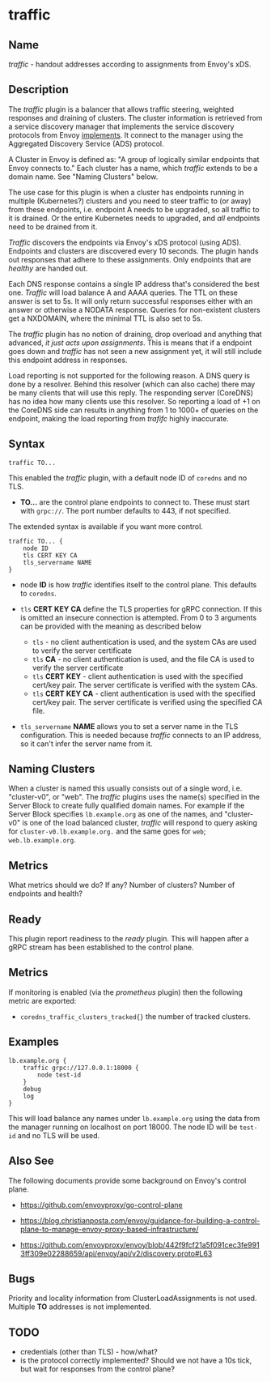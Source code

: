 # traffic

## Name

*traffic* - handout addresses according to assignments from Envoy's xDS.

## Description

The *traffic* plugin is a balancer that allows traffic steering, weighted responses
and draining of clusters. The cluster information is retrieved from a service
discovery manager that implements the service discovery protocols from Envoy
[implements](https://www.envoyproxy.io/docs/envoy/latest/api-docs/xds_protocol). It connect to the
manager using the Aggregated Discovery Service (ADS) protocol.

A Cluster in Envoy is defined as: "A group of logically similar endpoints that Envoy connects to."
Each cluster has a name, which *traffic* extends to be a domain name. See "Naming Clusters" below.

The use case for this plugin is when a cluster has endpoints running in multiple (Kubernetes?)
clusters and you need to steer traffic to (or away) from these endpoints, i.e. endpoint A needs to
be upgraded, so all traffic to it is drained. Or the entire Kubernetes needs to upgraded, and *all*
endpoints need to be drained from it.

*Traffic* discovers the endpoints via Envoy's xDS protocol (using ADS). Endpoints and clusters are
discovered every 10 seconds. The plugin hands out responses that adhere to these assignments. Only
endpoints that are *healthy* are handed out.

Each DNS response contains a single IP address that's considered the best one. *Traffic* will load
balance A and AAAA queries. The TTL on these answer is set to 5s. It will only return successful
responses either with an answer or otherwise a NODATA response. Queries for non-existent clusters
get a NXDOMAIN, where the minimal TTL is also set to 5s.

The *traffic* plugin has no notion of draining, drop overload and anything that advanced, *it just
acts upon assignments*. This is means that if a endpoint goes down and *traffic* has not seen a new
assignment yet, it will still include this endpoint address in responses.

Load reporting is not supported for the following reason. A DNS query is done by a resolver.
Behind this resolver (which can also cache) there may be many clients that will use this reply. The
responding server (CoreDNS) has no idea how many clients use this resolver. So reporting a load of
+1 on the CoreDNS side can results in anything from 1 to 1000+ of queries on the endpoint, making
the load reporting from *trafifc* highly inaccurate.

## Syntax

~~~
traffic TO...
~~~

This enabled the *traffic* plugin, with a default node ID of `coredns` and no TLS.

*  **TO...** are the control plane endpoints to connect to. These must start with `grpc://`. The
  port number defaults to 443, if not specified.

The extended syntax is available if you want more control.

~~~
traffic TO... {
    node ID
    tls CERT KEY CA
    tls_servername NAME
}
~~~

*  node **ID** is how *traffic* identifies itself to the control plane. This defaults to `coredns`.
* `tls` **CERT** **KEY** **CA** define the TLS properties for gRPC connection. If this is omitted an
  insecure connection is attempted. From 0 to 3 arguments can be provided with the meaning as described below

  * `tls` - no client authentication is used, and the system CAs are used to verify the server certificate
  * `tls` **CA** - no client authentication is used, and the file CA is used to verify the server certificate
  * `tls` **CERT** **KEY** - client authentication is used with the specified cert/key pair.
    The server certificate is verified with the system CAs.
  * `tls` **CERT** **KEY** **CA** - client authentication is used with the specified cert/key pair.
    The server certificate is verified using the specified CA file.

* `tls_servername` **NAME** allows you to set a server name in the TLS configuration. This is needed
  because *traffic* connects to an IP address, so it can't infer the server name from it.

## Naming Clusters

When a cluster is named this usually consists out of a single word, i.e. "cluster-v0", or "web".
The *traffic* plugins uses the name(s) specified in the Server Block to create fully qualified
domain names. For example if the Server Block specifies `lb.example.org` as one of the names,
and "cluster-v0" is one of the load balanced cluster, *traffic* will respond to query asking for
`cluster-v0.lb.example.org.` and the same goes for `web`; `web.lb.example.org`.

## Metrics

What metrics should we do? If any? Number of clusters? Number of endpoints and health?

## Ready

This plugin report readiness to the *ready* plugin. This will happen after a gRPC stream has been
established to the control plane.

## Metrics

If monitoring is enabled (via the *prometheus* plugin) then the following metric are exported:

* `coredns_traffic_clusters_tracked{}` the number of tracked clusters.


## Examples

~~~
lb.example.org {
    traffic grpc://127.0.0.1:18000 {
        node test-id
    }
    debug
    log
}
~~~

This will load balance any names under `lb.example.org` using the data from the manager running on
localhost on port 18000. The node ID will be `test-id` and no TLS will be used.

## Also See

The following documents provide some background on Envoy's control plane.

 *  <https://github.com/envoyproxy/go-control-plane>

 *  <https://blog.christianposta.com/envoy/guidance-for-building-a-control-plane-to-manage-envoy-proxy-based-infrastructure/>

 *  <https://github.com/envoyproxy/envoy/blob/442f9fcf21a5f091cec3fe9913ff309e02288659/api/envoy/api/v2/discovery.proto#L63>

## Bugs

Priority and locality information from ClusterLoadAssignments is not used. Multiple **TO** addresses
is not implemented.

## TODO

* credentials (other than TLS) - how/what?
* is the protocol correctly implemented? Should we not have a 10s tick, but wait for responses from
  the control plane?
